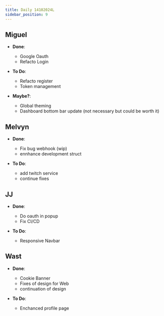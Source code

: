 ```yaml
---
title: Daily 14102024L
sidebar_position: 9
---
```


## Miguel

- **Done**:

  - Google Oauth
  - Refacto Login

- **To Do**:

  - Refacto register
  - Token management

- **Maybe?**:
  - Global theming
  - Dashboard bottom bar update (not necessary but could be worth it)

## Melvyn

- **Done**:
  - Fix bug webhook (wip)
  - ennhance development struct

- **To Do**:
  - add twitch service
  - continue fixes

## JJ

- **Done**:

  - Do oauth in popup
  - Fix CI/CD

- **To Do**:
  - Responsive Navbar

## Wast

- **Done**:

  - Cookie Banner
  - Fixes of design for Web
  - continuation of design

- **To Do**:
  - Enchanced profile page

